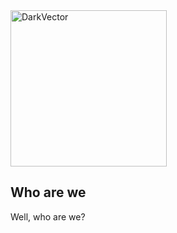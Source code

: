 <div style="text-align: centre;">
  <img src="https://github.com/user-attachments/assets/25675640-c83f-4863-baf2-688cfd5cebda" alt="DarkVector" width="250" height="250">
</div>



## Who are we
Well, who are we?
